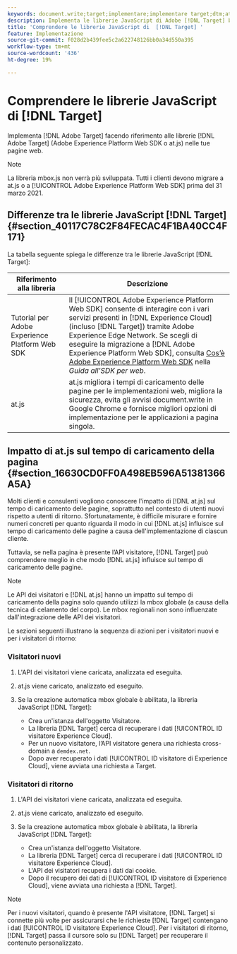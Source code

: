 ```yaml
---
keywords: document.write;target;implementare;implementare target;dtm;at.js;adobe experience platform web skd;aep web sdk;web sdk
description: Implementa le librerie JavaScript di Adobe [!DNL Target] by referencing the [!DNL Target] nelle pagine web.
title: 'Comprendere le librerie JavaScript di  [!DNL Target] '
feature: Implementazione
source-git-commit: f028d2b439fee5c2a622748126bb0a34d550a395
workflow-type: tm+mt
source-wordcount: '436'
ht-degree: 19%

---
```



# Comprendere le librerie JavaScript di [!DNL Target]

Implementa [!DNL Adobe Target] facendo riferimento alle librerie [!DNL Adobe Target] (Adobe Experience Platform Web SDK o at.js) nelle tue pagine web.

>[!NOTE]
>
>La libreria mbox.js non verrà più sviluppata. Tutti i clienti devono migrare a at.js o a [!UICONTROL Adobe Experience Platform Web SDK] prima del 31 marzo 2021.

## Differenze tra le librerie JavaScript [!DNL Target] {#section_40117C78C2F84FECAC4F1BA40CC4F171}

La tabella seguente spiega le differenze tra le librerie JavaScript [!DNL Target]:

| Riferimento alla libreria | Descrizione |
|--- |--- |
| Tutorial per Adobe Experience Platform Web SDK | Il [!UICONTROL Adobe Experience Platform Web SDK] consente di interagire con i vari servizi presenti in [!DNL Experience Cloud] (incluso [!DNL Target]) tramite Adobe Experience Edge Network. Se scegli di eseguire la migrazione a [!DNL Adobe Experience Platform Web SDK], consulta [Cos’è Adobe Experience Platform Web SDK](/help/c-implementing-target/c-implementing-target-for-client-side-web/aep-web-sdk.md) nella *Guida all’SDK per web*. |
| at.js | at.js migliora i tempi di caricamento delle pagine per le implementazioni web, migliora la sicurezza, evita gli avvisi document.write in Google Chrome e fornisce migliori opzioni di implementazione per le applicazioni a pagina singola. |

## Impatto di at.js sul tempo di caricamento della pagina {#section_16630CD0FF0A498EB596A51381366A5A}

Molti clienti e consulenti vogliono conoscere l&#39;impatto di [!DNL at.js] sul tempo di caricamento delle pagine, soprattutto nel contesto di utenti nuovi rispetto a utenti di ritorno. Sfortunatamente, è difficile misurare e fornire numeri concreti per quanto riguarda il modo in cui [!DNL at.js] influisce sul tempo di caricamento delle pagine a causa dell&#39;implementazione di ciascun cliente.

Tuttavia, se nella pagina è presente l’API visitatore, [!DNL Target] può comprendere meglio in che modo [!DNL at.js] influisce sul tempo di caricamento delle pagine.

>[!NOTE]
>
>Le API dei visitatori e [!DNL at.js] hanno un impatto sul tempo di caricamento della pagina solo quando utilizzi la mbox globale (a causa della tecnica di celamento del corpo). Le mbox regionali non sono influenzate dall&#39;integrazione delle API dei visitatori.

Le sezioni seguenti illustrano la sequenza di azioni per i visitatori nuovi e per i visitatori di ritorno:

### Visitatori nuovi

1. L&#39;API dei visitatori viene caricata, analizzata ed eseguita.
1. at.js viene caricato, analizzato ed eseguito.
1. Se la creazione automatica mbox globale è abilitata, la libreria JavaScript [!DNL Target]:

   * Crea un&#39;istanza dell&#39;oggetto Visitatore.
   * La libreria [!DNL Target] cerca di recuperare i dati [!UICONTROL ID visitatore Experience Cloud].
   * Per un nuovo visitatore, l’API visitatore genera una richiesta cross-domain a `demdex.net`.
   * Dopo aver recuperato i dati [!UICONTROL ID visitatore di Experience Cloud], viene avviata una richiesta a Target.

### Visitatori di ritorno

1. L&#39;API dei visitatori viene caricata, analizzata ed eseguita.
1. at.js viene caricato, analizzato ed eseguito.
1. Se la creazione automatica mbox globale è abilitata, la libreria JavaScript [!DNL Target]:

   * Crea un&#39;istanza dell&#39;oggetto Visitatore.
   * La libreria [!DNL Target] cerca di recuperare i dati [!UICONTROL ID visitatore Experience Cloud].
   * L&#39;API dei visitatori recupera i dati dai cookie.
   * Dopo il recupero dei dati di [!UICONTROL ID visitatore di Experience Cloud], viene avviata una richiesta a [!DNL Target].

>[!NOTE]
>
>Per i nuovi visitatori, quando è presente l&#39;API visitatore, [!DNL Target] si connette più volte per assicurarsi che le richieste [!DNL Target] contengano i dati [!UICONTROL ID visitatore Experience Cloud]. Per i visitatori di ritorno, [!DNL Target] passa il cursore solo su [!DNL Target] per recuperare il contenuto personalizzato.
